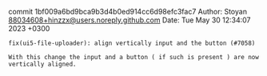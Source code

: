 commit 1bf009a6bd9bca9b3d4b0ed914cc6d98efc3fac7
Author: Stoyan <88034608+hinzzx@users.noreply.github.com>
Date:   Tue May 30 12:34:07 2023 +0300

    fix(ui5-file-uploader): align vertically input and the button (#7058)
    
    With this change the input and a button ( if such is present ) are now vertically aligned.
